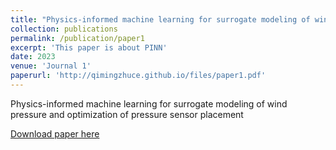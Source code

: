 ```yaml
---
title: "Physics-informed machine learning for surrogate modeling of wind pressure and optimization of pressure sensor placement"
collection: publications
permalink: /publication/paper1
excerpt: 'This paper is about PINN'
date: 2023
venue: 'Journal 1'
paperurl: 'http://qimingzhuce.github.io/files/paper1.pdf'
---
```

Physics-informed machine learning for surrogate modeling of wind pressure and optimization of pressure sensor placement

[Download paper here](http://qimingzhuce.github.io/files/paper1.pdf)
